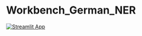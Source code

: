 # Workbench_German_NER
[![Streamlit App](https://static.streamlit.io/badges/streamlit_badge_black_white.svg)](https://share.streamlit.io/heyjing/workbench_german_ner/main/ner_app.py)
